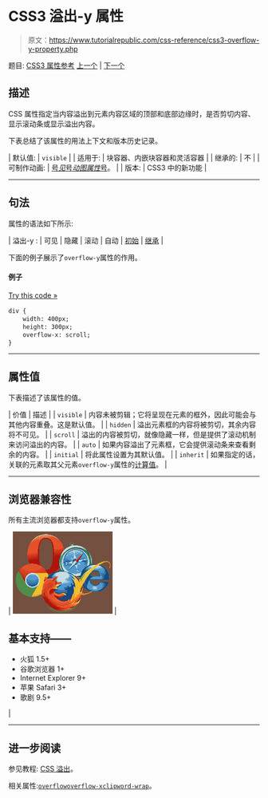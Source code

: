 # CSS3 溢出-y 属性

> 原文：<https://www.tutorialrepublic.com/css-reference/css3-overflow-y-property.php>

题目: [CSS3 属性参考](css3-properties.php) [上一个](css3-overflow-x-property.php) | [下一个](css-padding-property.php)

## 描述

CSS 属性指定当内容溢出到元素内容区域的顶部和底部边缘时，是否剪切内容、显示滚动条或显示溢出内容。

下表总结了该属性的用法上下文和版本历史记录。

| 默认值: | `visible` |
| 适用于: | 块容器、内嵌块容器和灵活容器 |
| 继承的: | 不 |
| 可制作动画: | [号*见*号*动图属性*号](css-animatable-properties.php)。 |
| 版本: | CSS3 中的新功能 |

* * *

## 句法

属性的语法如下所示:

| 溢出-y : | 可见 &#124; 隐藏 &#124; 滚动 &#124; 自动 &#124; [初始](../definitions.php#initial) &#124; [继承](../definitions.php#inherit) |

下面的例子展示了`overflow-y`属性的作用。

#### 例子

[Try this code »](../codelab.php?topic=css&file=overflow-y-property "Try this code using online Editor")

```
div {
    width: 400px;
    height: 300px;
    overflow-x: scroll;
}
```

* * *

## 属性值

下表描述了该属性的值。

| 价值 | 描述 |
| `visible` | 内容未被剪辑；它将呈现在元素的框外，因此可能会与其他内容重叠。这是默认值。 |
| `hidden` | 溢出元素框的内容将被剪切，其余内容将不可见。 |
| `scroll` | 溢出的内容被剪切，就像隐藏一样，但是提供了滚动机制来访问溢出的内容。 |
| `auto` | 如果内容溢出了元素框，它会提供滚动条来查看剩余的内容。 |
| `initial` | 将此属性设置为其默认值。 |
| `inherit` | 如果指定的话，关联的元素取其父元素`overflow-y`属性的[计算值](../definitions.php#computed-value)。 |

* * *

## 浏览器兼容性

所有主流浏览器都支持`overflow-y`属性。

| ![Browsers Icon](img/e9331123c77668c1832e541c2fca1002.png) | 

## 基本支持——

*   火狐 1.5+
*   谷歌浏览器 1+
*   Internet Explorer 9+
*   苹果 Safari 3+
*   歌剧 9.5+

 |

* * *

## 进一步阅读

参见教程: [CSS 溢出](../css-tutorial/css-overflow.php)。

相关属性:[`overflow`](css-overflow-property.php)[`overflow-x`](css3-overflow-x-property.php)[`clip`](css-clip-property.php)[`word-wrap`](css3-word-wrap-property.php)。